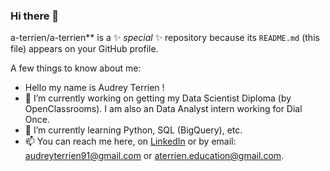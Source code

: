 ### Hi there 👋
a-terrien/a-terrien** is a ✨ _special_ ✨ repository because its `README.md` (this file) appears on your GitHub profile.

A few things to know about me: 
- Hello my name is Audrey Terrien ! 
- 🔭 I’m currently working on getting my Data Scientist Diploma (by OpenClassrooms). I am also an Data Analyst intern working for Dial Once. 
- 🌱 I’m currently learning Python, SQL (BigQuery), etc. 
- 📫 You can reach me here, on [LinkedIn](https://www.linkedin.com/in/audrey-terrien-data/) or by email: audreyterrien91@gmail.com or aterrien.education@gmail.com. 
